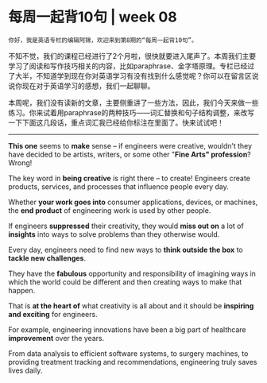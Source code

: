 # 每周一起背10句 | week 08

    你好，我是英语专栏的编辑阿锦，欢迎来到第8期的“每周一起背10句”。

不知不觉，我们的课程已经进行了2个月啦，很快就要进入尾声了。本周我们主要学习了阅读和写作技巧相关的内容，比如paraphrase、金字塔原理。专栏已经过了大半，不知道学到现在你对英语学习有没有找到什么感觉呢？你可以在留言区说说你现在对于英语学习的感想，我们一起聊聊。

本周呢，我们没有读新的文章，主要侧重讲了一些方法，因此，我们今天来做一些练习。你来试着用paraphrase的两种技巧——词汇替换和句子结构调整，来改写一下下面这几段话，重点词汇我已经给你标注在里面了。快来试试吧！

* * *

**This one** seems to **make** sense – if engineers were creative, wouldn’t they have decided to be artists, writers, or some other "**Fine Arts" profession**? Wrong!

The key word in **being creative** is right there – to create! Engineers create products, services, and processes that influence people every day.

Whether **your work goes into** consumer applications, devices, or machines, the **end product** of engineering work is used by other people.

If engineers **suppressed** their creativity, they would **miss out on** a lot of **insights** into ways to solve problems than they otherwise would.

Every day, engineers need to find new ways to **think outside the box** to **tackle new challenges**.

They have the **fabulous** opportunity and responsibility of imagining ways in which the world could be different and then creating ways to make that happen.

That is **at the heart of** what creativity is all about and it should be **inspiring and exciting** for engineers.

For example, engineering innovations have been a big part of healthcare **improvement** over the years.

From data analysis to efficient software systems, to surgery machines, to providing treatment tracking and recommendations, engineering truly saves lives daily.
    